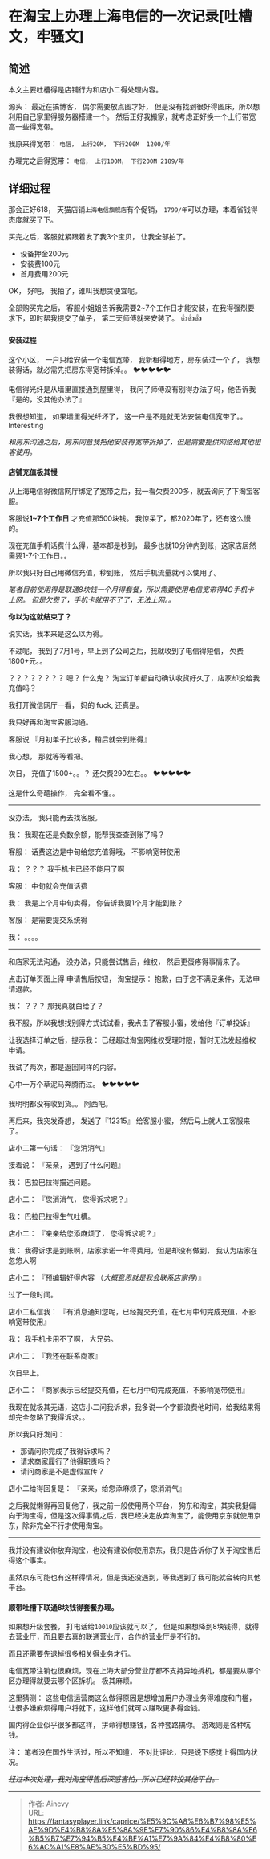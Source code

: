 # 在淘宝上办理上海电信的一次记录[吐槽文，牢骚文]


## 简述

本文主要吐槽得是店铺行为和店小二得处理内容。 

源头： 最近在搞博客， 偶尔需要放点图才好， 但是没有找到很好得图床，所以想利用自己家里得服务器搭建一个。 然后正好我搬家，就考虑正好换一个上行带宽高一些得宽带。

我原来得宽带： `电信， 上行20M， 下行200M  1200/年`

办理完之后得宽带： `电信， 上行100M， 下行200M 2189/年`

## 详细过程

那会正好618， 天猫店铺`上海电信旗舰店`有个促销， `1799/年`可以办理，本着省钱得态度就买了下。

买完之后，客服就紧跟着发了我3个宝贝， 让我全部拍了。

- 设备押金200元
- 安装费100元
- 首月费用200元

OK， 好吧， 我拍了，谁叫我想贪便宜呢。

全部购买完之后， 客服小姐姐告诉我需要2~7个工作日才能安装，在我得强烈要求下，即时帮我提交了单子， 第二天师傅就来安装了。 :+1::+1::+1:

#### 安装过程

这个小区， 一户只给安装一个电信宽带， 我新租得地方，房东装过一个了， 我想装得话，就必需先把房东得宽带拆掉。。  :bird::bird::bird::bird::bird:

电信得光纤是从墙里直接通到屋里得，  我问了师傅没有别得办法了吗，他告诉我『是的，没其他办法了』

我很想知道， 如果墙里得光纤坏了， 这一户是不是就无法安装电信宽带了。。 Interesting

*和房东沟通之后，房东同意我把他安装得宽带拆掉了，但是需要提供网络给其他租客使用。*

#### 店铺充值极其慢

从上海电信得微信网厅绑定了宽带之后，我一看欠费200多，就去询问了下淘宝客服。

客服说**1~7个工作日** 才充值那500块钱。  我惊呆了，都2020年了，还有这么慢的。

现在充值手机话费什么得，基本都是秒到， 最多也就10分钟内到账，这家店居然需要1-7个工作日。。 

所以我只好自己用微信充值，秒到账， 然后手机流量就可以使用了。

*笔者目前使用得是联通8块钱一个月得套餐，所以需要使用电信宽带得4G手机卡上网。 但是欠费了，手机卡就用不了了，无法上网。。*

**你以为这就结束了？**

说实话，我本来是这么以为得。

不过呢， 我到了7月1号，早上到了公司之后，我就收到了电信得短信， 欠费1800+元。。

？？？？？？？？ 嗯？ 什么鬼？ 淘宝订单都自动确认收货好久了，店家却没给我充值吗？

我打开微信网厅一看， 妈的 fuck, 还真是。 

我只好再和淘宝客服沟通。

 客服说 『月初单子比较多，稍后就会到账得』  

我心想， 那就等等看把。

次日， 充值了1500+。。？  还欠费290左右。。   :bird::bird::bird::bird::bird:

这是什么奇葩操作， 完全看不懂。。 

-----

没办法， 我只能再去找客服。

我： 我现在还是负数余额，能帮我查查到账了吗？

客服： 话费这边是中旬给您充值得哦， 不影响宽带使用

我： ？？？  我手机卡已经不能用了啊

客服： 中旬就会充值话费

我： 我是上个月中旬卖得， 你告诉我要1个月才能到账？

客服：  是需要提交系统得

我：  。。。。

-----

和店家无法沟通， 没办法，只能尝试售后，维权， 然后更蛋疼得事情来了。

点击订单页面上得 申请售后按钮， 淘宝提示： 抱歉，由于您不满足条件，无法申请退款。

我：  ？？？    那我真就白给了？

我不服，所以我想找别得方式试试看，我点击了客服小蜜，发给他『订单投诉』

让我选择订单之后，提示我： 已经超过淘宝网维权受理时限，暂时无法发起维权申请。

我试了两次，都是返回同样的内容。

心中一万个草泥马奔腾而过。  :bird::bird::bird::bird::bird:

我明明都没有收到货。。 阿西吧。



再后来，我突发奇想， 发送了『12315』 给客服小蜜， 然后马上就人工客服来了。

店小二第一句话： 『您消消气』

接着说： 『亲亲， 遇到了什么问题』 

我： 巴拉巴拉得描述问题。

店小二： 『您消消气， 您得诉求呢？』

我： 巴拉巴拉得生气吐槽。

店小二： 『亲亲给您添麻烦了， 您得诉求呢？』

我： 我得诉求是到账啊，店家承诺一年得费用，但是却没有做到， 我认为店家在忽悠人啊

店小二： 『预编辑好得内容 （*大概意思就是我会联系店家得*）』



过了一段时间。

店小二私信我： 『有消息通知您呢，已经提交充值，在七月中旬完成充值，不影响宽带使用』

我： 我手机卡用不了啊， 大兄弟。

店小二： 『我还在联系商家』



次日早上。

店小二： 『商家表示已经提交充值，在七月中旬完成充值，不影响宽带使用』

我现在就极其无语，这店小二问我诉求，我多说一个字都浪费他时间，给我结果得却完全忽略了我得诉求。。

所以我只好发问：

- 那请问你完成了我得诉求吗？
- 请求商家履行了他得职责吗？
- 请问商家是不是虚假宣传？

店小二给得回复是： 『亲亲，给您添麻烦了，您消消气』



之后我就懒得再回复他了，我之前一般使用两个平台， 狗东和淘宝，其实我挺偏向于淘宝得，但是这次得事情之后，我已经决定放弃淘宝了，能使用京东就使用京东，除非完全不行才使用淘宝。

----

我并没有建议你放弃淘宝，也没有建议你使用京东，我只是告诉你了关于淘宝售后得这个事实。

虽然京东可能也有这样得情况，但是我还没遇到，等我遇到了我可能就会转向其他平台。



#### 顺带吐槽下联通8块钱得套餐办理。

如果想升级套餐， 打电话给`10010`应该就可以了， 但是如果想降到8块钱得，就得去营业厅，而且要去真的联通营业厅，合作的营业厅是不行的。

而且还需要先退掉很多相关得业务才行。

电信宽带注销也很麻烦，现在上海大部分营业厅都不支持异地拆机，都是要从哪个区办理得就要去哪个区拆机。 极其麻烦。



这里猜测： 这些电信运营商这么做得原因是想增加用户办理业务得难度和门槛， 让很多嫌麻烦得用户将就下，这样他们就可以赚取更多得金钱。 

国内得企业似乎很多都这样， 拼命得想赚钱，各种套路搞你。 游戏则是各种坑钱。

注： 笔者没在国外生活过，所以不知道， 不对比评论，只是说下感觉上得国内状况。



~~*经过本次处理，我对淘宝得售后深感害怕，所以已经转投其他平台。*~~





---

> 作者: Aincvy  
> URL: https://fantasyplayer.link/caprice/%E5%9C%A8%E6%B7%98%E5%AE%9D%E4%B8%8A%E5%8A%9E%E7%90%86%E4%B8%8A%E6%B5%B7%E7%94%B5%E4%BF%A1%E7%9A%84%E4%B8%80%E6%AC%A1%E8%AE%B0%E5%BD%95/  

